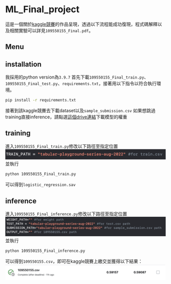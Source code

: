 # ML_Final_project
這是一個關於[kaggle競賽](https://www.kaggle.com/competitions/tabular-playground-series-aug-2022/overview)的作品呈現，透過以下流程能成功復現，程式碼解釋以及相關實驗可以詳見`109550155_Final.pdf`。


## Menu









## installation
我採用的python version為`3.9.7`
首先下載`109550155_Final_train.py`、`109550155_Final_test.py`、`requirements.txt`，接著用以下指令以符合執行環境。
```bash
pip install -r requirements.txt
```
接著到該kaggle競賽去下載dataset以及`sample_submission.csv`
如果想跳過training直接inference，請點選[這個drive連結](https://drive.google.com/file/d/1FUFSbKHZQIXlp2tw1QM7PHrgXpA8EU5o/view?usp=sharing)下載模型的權重
## training
進入`109550155_Final_train.py`修改以下路徑至指定位置
![](figure/train.png)
並執行
```bash
python 109550155_Final_train.py 
```
可以得到`logistic_regression.sav`

## inference
進入`109550155_Final_inference.py`修改以下路徑至指定位置
![](figure/inference.png)
並執行
```bash
python 109550155_Final_inference.py 
```
可以得到`109550155.csv`，即可在kaggle競賽上繳交並獲得以下結果：
![](figure/result.png)

